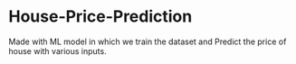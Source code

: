 # House-Price-Prediction
Made with ML model in which we train the dataset and Predict the price of house with various inputs.

